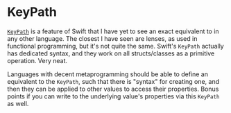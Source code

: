 # KeyPath

[`KeyPath`][KeyPath] is a feature of Swift that I have yet to see an exact
equivalent to in any other language. The closest I have seen are lenses, as
used in functional programming, but it's not quite the same. Swift's `KeyPath`
actually has dedicated syntax, and they work on all structs/classes as a
primitive operation. Very neat.

[KeyPath]: https://docs.swift.org/swift-book/documentation/the-swift-programming-language/expressions/#Key-Path-Expression

Languages with decent metaprogramming should be able to define an equivalent
to the `KeyPath`, such that there is "syntax" for creating one, and then they
can be applied to other values to access their properties. Bonus points if you
can write to the underlying value's properties via this `KeyPath` as well.

